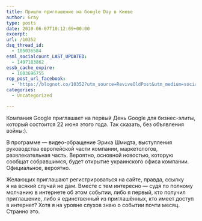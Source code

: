 ```yaml
---
title: Пришло приглашение на Google Day в Киеве
author: Gray
type: posts
date: 2010-06-07T10:12:09+00:00
excerpt:
url: /10352
dsq_thread_id:
  - 105036584
esml_socialcount_LAST_UPDATED:
  - 1497183862
essb_cache_expire:
  - 1603696755
rop_post_url_facebook:
  - 'https://blognot.co/10352?utm_source=ReviveOldPost&utm_medium=social&utm_campaign=ReviveOldPost'
categories:
  - Uncategorized

---
```








Компания Google приглашает на&nbsp;первый День Google для <nobr>бизнес-элиты</nobr>, который состоится 22 июня этого года. Так сказать, без объявления войны:).

В&nbsp;программе&nbsp;&mdash; видео-обращение Эрика Шмидта, выступления руководства европейской части компании, маркетологов, развлекательная часть. Вероятно, основной новостью, которую сообщат собравшимся, будет открытие украинского офиса компании. Официальное, вероятно.

Желающих приглашают регистрироваться на&nbsp;сайте, правда, ссылку я&nbsp;на&nbsp;всякий случай не&nbsp;дам. Вместе с&nbsp;тем интересно&nbsp;&mdash; судя по&nbsp;полному молчанию в&nbsp;интернете об&nbsp;этом событии, либо я&nbsp;первый, кто получил приглашение, либо я&nbsp;единственный из&nbsp;приглашённых, кто имеет доступ в&nbsp;интернет? Хотя я&nbsp;на&nbsp;уровне слухов знаю о&nbsp;событии почти месяц. Странно это.